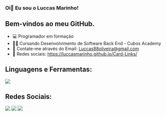 ### Oi👋 Eu sou o Luccas Marinho!
## Bem-vindos ao meu GitHub.

- :computer: Programador em formação 
- :man_student: Cursando Desenvolvimento de Software Back End - Cubos Academy
- 💬 Contate-me através do Email: Luccas88oliveira@gmail.com
- :iphone: Redes sociais: https://luccasmarinho.github.io/Card-Links/


 ## Linguagens e Ferramentas:

 <div align="left">
<!--      <img src="https://cdn.jsdelivr.net/gh/devicons/devicon/icons/html5/html5-original.svg" height="30" width="42" alt="html5 logo"  />
      <img src="https://cdn.jsdelivr.net/gh/devicons/devicon/icons/css3/css3-original.svg" height="30" width="42" alt="css3 logo"  />
      <img src="https://cdn.jsdelivr.net/gh/devicons/devicon/icons/javascript/javascript-original.svg" height="30" width="42" alt="javascript logo"  />
     <img src="https://cdn.jsdelivr.net/gh/devicons/devicon/icons/vscode/vscode-original.svg" height="30" width="42" alt="vscode logo"  />
      <img src="https://cdn.jsdelivr.net/gh/devicons/devicon/icons/git/git-original.svg" height="30" width="42" alt="git logo"  />
      <img src="https://cdn.jsdelivr.net/gh/devicons/devicon/icons/github/github-original.svg" height="30" width="42" alt="github logo"  />
      <img src="https://cdn.jsdelivr.net/gh/devicons/devicon/icons/nodejs/nodejs-original.svg" height="30" width="42" alt="nodejs logo"  />
      <img src="https://cdn.jsdelivr.net/gh/devicons/devicon/icons/postgresql/postgresql-original.svg" height="30" width="42" alt="postgres" /> -->
     <img src="https://skillicons.dev/icons?i=js,html,css,vscode,git,github,nodejs,postgres,postman" />
 </div>

## Redes Sociais: 
<a href="https://www.youtube.com/channel/UCSZ1WlC1mJrZE2aQPYQprTg" target="_blank"><img src="https://img.shields.io/badge/YouTube-FF0000?style=for-the-badge&logo=youtube&logoColor=white" target="_blank"></a>  <a href="https://instagram.com/luccas.marinho" target="_blank"><img src="https://img.shields.io/badge/-Instagram-%23E4405F?style=for-the-badge&logo=instagram&logoColor=white" target="_blank"></a> <a href="https://www.linkedin.com/in/luccas-marinho-2977b5271/" target="_blank"><img src="https://img.shields.io/badge/-LinkedIn-%230077B5?style=for-the-badge&logo=linkedin&logoColor=white" target="_blank"></a> 



